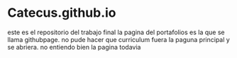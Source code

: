 # Catecus.github.io
este es el repositorio del trabajo final
la pagina del portafolios es la que se llama githubpage. 
no pude hacer que curriculum fuera la paguna principal y se abriera.
no entiendo bien la pagina todavia
